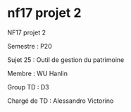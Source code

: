 # nf17 projet 2

NF17 projet 2

Semestre : P20

Sujet 25 : Outil de gestion du patrimoine

Membre : WU Hanlin

Group TD : D3

Chargé de TD : Alessandro Victorino